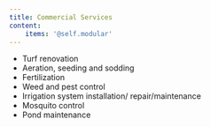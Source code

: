 ```yaml
---
title: Commercial Services
content:
    items: '@self.modular'
---
```

- Turf renovation
- Aeration, seeding and sodding
- Fertilization
- Weed and pest control
- Irrigation system installation/ repair/maintenance
- Mosquito control
- Pond maintenance
